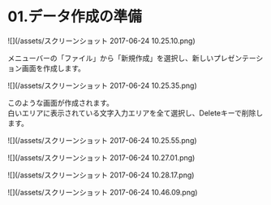 # 01.データ作成の準備



![](/assets/スクリーンショット 2017-06-24 10.25.10.png)

メニューバーの「ファイル」から「新規作成」を選択し、新しいプレゼンテーション画面を作成します。



![](/assets/スクリーンショット 2017-06-24 10.25.35.png)

このような画面が作成されます。  
白いエリアに表示されている文字入力エリアを全て選択し、Deleteキーで削除します。



![](/assets/スクリーンショット 2017-06-24 10.25.55.png)





![](/assets/スクリーンショット 2017-06-24 10.27.01.png)

![](/assets/スクリーンショット 2017-06-24 10.28.17.png)

![](/assets/スクリーンショット 2017-06-24 10.46.09.png)

